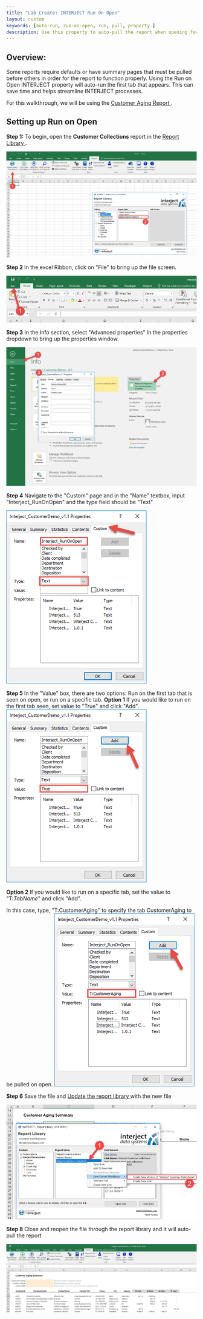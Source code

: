 ```yaml
---
title: "Lab Create: INTERJECT Run On Open"
layout: custom
keywords: [auto-run, run-on-open, run, pull, property ]
description: Use this property to auto-pull the report when opening for the first tab that appears. No VBA required.
---
```


##  **Overview:**

Some reports require defaults or have summary pages that must be pulled before others in order for the report to function properly. Using the Run on Open INTERJECT property will auto-run the first tab that appears. This can save time and helps streamline INTERJECT processes. 

For this walkthrough, we will be using the [ Customer Aging Report ](/wGetStarted/L-Create-CustomerAging.html).

## Setting up Run on Open

**Step 1:** To begin, open the **Customer Collections** report in the [ Report Library ](/wAbout/Report-Library-Basics.html). 

![](/images/L-Create-RunOnOpen/01.png)
<br> 

**Step 2** In the excel Ribbon, click on "File" to bring up the file screen.

![](/images/L-Create-RunOnOpen/02.png)
<br>

**Step 3** In the Info section, select "Advanced properties" in the properties dropdown to bring up the properties window.

![](/images/L-Create-RunOnOpen/03.png)
<br>

**Step 4** Navigate to the "Custom" page and in the "Name" textbox, input "Interject_RunOnOpen" and the type field should be "Text"

![](/images/L-Create-RunOnOpen/04.png)
<br>

**Step 5** In the "Value" box, there are two options: Run on the first tab that is seen on open, or run on a specific tab.
**Option 1** If you would like to run on the first tab seen, set value to "True" and click "Add".
![](/images/L-Create-RunOnOpen/05.png)
<br>

**Option 2** If you would like to run on a specific tab, set the value to "T:*TabName*" and click "Add".

In this case, type, "T:CustomerAging" to specify the tab CustomerAging to be pulled on open. 
![](/images/L-Create-RunOnOpen/06.png)
<br> 

**Step 6** Save the file and [ Update the report library ](/wGetStarted/L-Create-UpdatingReportLibrary.html) with the new file

![](/images/L-Create-RunOnOpen/07.png)
<br>

**Step 8** Close and reopen the file through the report library and it will auto-pull the report

![](/images/L-Create-RunOnOpen/08.png)
<br>